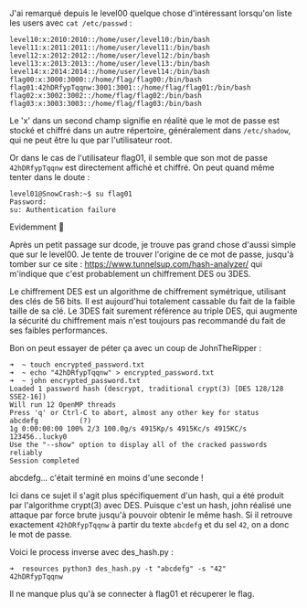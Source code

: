 J'ai remarqué depuis le level00 quelque chose d'intéressant lorsqu'on liste les users avec `cat /etc/passwd` :

```
level10:x:2010:2010::/home/user/level10:/bin/bash
level11:x:2011:2011::/home/user/level11:/bin/bash
level12:x:2012:2012::/home/user/level12:/bin/bash
level13:x:2013:2013::/home/user/level13:/bin/bash
level14:x:2014:2014::/home/user/level14:/bin/bash
flag00:x:3000:3000::/home/flag/flag00:/bin/bash
flag01:42hDRfypTqqnw:3001:3001::/home/flag/flag01:/bin/bash
flag02:x:3002:3002::/home/flag/flag02:/bin/bash
flag03:x:3003:3003::/home/flag/flag03:/bin/bash
```

Le 'x' dans un second champ signifie en réalité que le mot de passe est stocké et chiffré dans un autre répertoire, généralement dans `/etc/shadow`, qui ne peut être lu que par l'utilisateur root.

Or dans le cas de l'utilisateur flag01, il semble que son mot de passe `42hDRfypTqqnw` est directement affiché et chiffré. On peut quand même tenter dans le doute :

```
level01@SnowCrash:~$ su flag01
Password: 
su: Authentication failure
```

Evidemment 🙂

Après un petit passage sur dcode, je trouve pas grand chose d'aussi simple que sur le level00. Je tente de trouver l'origine de ce mot de passe, jusqu'à tomber sur ce site : https://www.tunnelsup.com/hash-analyzer/ qui m'indique que c'est probablement un chiffrement DES ou 3DES.

Le chiffrement DES est un algorithme de chiffrement symétrique, utilisant des clés de 56 bits. Il est aujourd'hui totalement cassable du fait de la faible taille de sa clé. Le 3DES fait surement référence au triple DES, qui augmente la sécurité du chiffrement mais n'est toujours pas recommandé du fait de ses faibles performances.

Bon on peut essayer de péter ça avec un coup de JohnTheRipper : 

```
➜  ~ touch encrypted_password.txt
➜  ~ echo "42hDRfypTqqnw" > encrypted_password.txt 
➜  ~ john encrypted_password.txt 
Loaded 1 password hash (descrypt, traditional crypt(3) [DES 128/128 SSE2-16])
Will run 12 OpenMP threads
Press 'q' or Ctrl-C to abort, almost any other key for status
abcdefg          (?)
1g 0:00:00:00 100% 2/3 100.0g/s 4915Kp/s 4915Kc/s 4915KC/s 123456..lucky0
Use the "--show" option to display all of the cracked passwords reliably
Session completed
```

abcdefg... c'était terminé en moins d'une seconde !

Ici dans ce sujet il s'agit plus spécifiquement d'un hash, qui a été produit par l'algorithme crypt(3) avec DES. Puisque c'est un hash, john réalisé une attaque par force brute jusqu'à pouvoir obtenir le même hash. Si il retrouve exactement `42hDRfypTqqnw` à partir du texte `abcdefg` et du sel `42`, on a donc le mot de passe.

Voici le process inverse avec des_hash.py :

```
➜  resources python3 des_hash.py -t "abcdefg" -s "42"
42hDRfypTqqnw
```

Il ne manque plus qu'à se connecter à flag01 et récuperer le flag.
